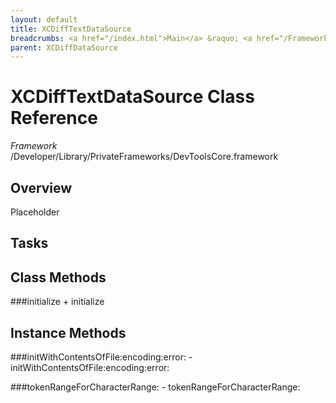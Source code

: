 ```yaml
---
layout: default
title: XCDiffTextDataSource
breadcrumbs: <a href="/index.html">Main</a> &raquo; <a href="/Frameworks.html">Framework</a> &raquo; <a href="/Frameworks/DevToolsCore.html">DevToolsCore</a> &raquo; XCDiffTextDataSource
parent: XCDiffDataSource 
---
```

# XCDiffTextDataSource Class Reference

*Framework* /Developer/Library/PrivateFrameworks/DevToolsCore.framework

## Overview

Placeholder

## Tasks

## Class Methods

<a name="+initialize"></a>
###initialize
    + initialize

## Instance Methods

<a name="-initWithContentsOfFile:encoding:error:"></a>
###initWithContentsOfFile:encoding:error:
    - initWithContentsOfFile:encoding:error:

<a name="-tokenRangeForCharacterRange:"></a>
###tokenRangeForCharacterRange:
    - tokenRangeForCharacterRange:

